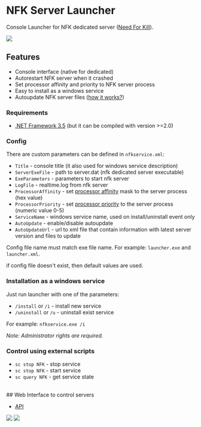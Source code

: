 NFK Server Launcher
==============

Console Launcher for NFK dedicated server ([Need For Kill](http://needforkill.ru)).

![](http://habrastorage.org/storage2/62a/fa1/3eb/62afa13ebd5c19015dc48aa48501bc84.png)


## Features
* Console interface (native for dedicated)
* Autorestart NFK server when it crashed
* Set processor affinity and priority to NFK server process
* Easy to install as a windows service
* Autoupdate NFK server files ([how it works?](https://github.com/HarpyWar/nfk-service-launcher/wiki/%D0%90%D0%B2%D1%82%D0%BE%D0%BE%D0%B1%D0%BD%D0%BE%D0%B2%D0%BB%D0%B5%D0%BD%D0%B8%D0%B5))

### Requirements
* [.NET Framework 3.5](http://www.microsoft.com/en-us/download/details.aspx?id=21) (but it can be compiled with version >=2.0)



### Config

There are custom parameters can be defined in `nfkservice.xml`:
* `Title` - console title (it also used for windows service description)
* `ServerExeFile` - path to server.dat (nfk dedicated server executable)
* `ExeParameters` - parameters to start nfk server
* `LogFile` - realtime.log from nfk server
* `ProcessorAffinity` - set [processor affinity](http://bit.ly/ZWkGpM) mask to the server process (hex value)
* `ProcessorPriority` - set [processor priority](http://bit.ly/Urr7Rn) to the server process (numeric value 0-5)
* `ServiceName` - windows service name, used on install/uninstall event only
* `AutoUpdate` - enable/disable autoupdate
* `AutoUpdateUrl` - url to xml file that contain information with latest server version and files to update

Config file name must match exe file name. For example: `launcher.exe` and `launcher.xml`.

if config file doesn't exist, then default values are used.



### Installation as a windows service

Just run launcher with one of the parameters:

* `/install` or `/i` - install new service
* `/uninstall` or `/u` - uninstall exist service

For example: `nfkservice.exe /i`

*Note: Administrator rights are required.*

### Control using external scripts

* `sc stop NFK` - stop service
* `sc stop NFK` - start service
* `sc query NFK` - get service state

<br />
## Web Interface to control servers

* [API](https://github.com/HarpyWar/nfk-service-launcher/wiki/Web%20API)

[![](http://habrastorage.org/storage2/f7b/422/162/f7b42216234ebfef98c37679ef23af9b.png)](http://habrastorage.org/storage2/09d/c84/a9c/09dc84a9cb9d05856e2524212fd7ca1c.png)
[![](http://habrastorage.org/storage2/3c2/764/95d/3c276495d9aae1f6e9137976509f8a35.png)](http://habrastorage.org/storage2/26d/48a/739/26d48a73981971a632ab1708a1423f2d.png)
